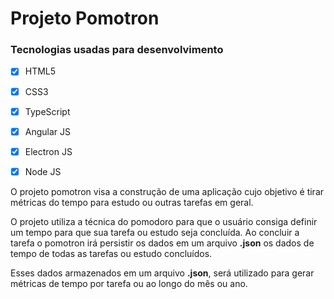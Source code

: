 
# Projeto Pomotron

### Tecnologias usadas para desenvolvimento

 - [x] HTML5
 - [x] CSS3
 - [x] TypeScript
 - [x] Angular JS
 - [x] Electron JS
 - [x] Node JS


O projeto pomotron visa a construção de uma aplicação cujo objetivo é tirar métricas do tempo para estudo ou outras tarefas em geral.

O projeto utiliza a técnica do pomodoro para que o usuário consiga definir um tempo para que sua tarefa ou estudo seja concluída. Ao concluir a tarefa o pomotron irá persistir os dados em um arquivo **.json** os dados de tempo de todas as tarefas ou estudo concluídos.

Esses dados armazenados em um arquivo **.json**, será utilizado para gerar métricas de tempo por tarefa ou ao longo do mês ou ano.


